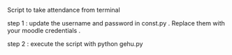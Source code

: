 Script to take attendance from terminal

step 1 : update the username and password in const.py . Replace them with your          moodle credentials .

step 2 : execute the script with python gehu.py
